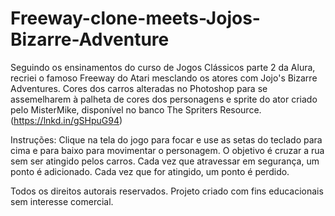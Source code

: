# Freeway-clone-meets-Jojos-Bizarre-Adventure
Seguindo os ensinamentos do curso de Jogos Clássicos parte 2 da Alura, recriei o famoso Freeway do Atari mesclando os atores com Jojo's Bizarre Adventures. Cores dos carros alteradas no Photoshop para se assemelharem à palheta de cores dos personagens e sprite do ator criado pelo MisterMike, disponível no banco The Spriters Resource. (https://lnkd.in/gSHpuG94)

Instruções: Clique na tela do jogo para focar e use as setas do teclado para cima e para baixo para movimentar o personagem. O objetivo é cruzar a rua sem ser atingido pelos carros. Cada vez que atravessar em segurança, um ponto é adicionado. Cada vez que for atingido, um ponto é perdido.

Todos os direitos autorais reservados. Projeto criado com fins educacionais sem interesse comercial.
